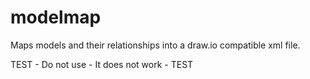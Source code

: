 # modelmap
Maps models and their relationships into a draw.io compatible xml file.

TEST - Do not use - It does not work - TEST

